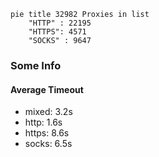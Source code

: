 
```mermaid
pie title 32982 Proxies in list
    "HTTP" : 22195
    "HTTPS": 4571
    "SOCKS" : 9647
```

### Some Info
#### Average Timeout

- mixed: 3.2s
- http: 1.6s
- https: 8.6s
- socks: 6.5s